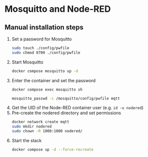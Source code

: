 # Mosquitto and Node-RED

## Manual installation steps

1. Set a password for Mosquitto
   ```bash
   sudo touch ./config/pwfile
   sudo chmod 0700 ./config/pwfile
   ```
1. Start Mosquitto 
   ```bash
   docker compose mosquitto up -d
   ```
1. Enter the container and set the password
   ```bash
   docker compose exec mosquitto sh
   ```
   ```bash
   mosquitto_passwd -c /mosquitto/config/pwfile mqtt
   ```
1. Get the UID of the Node-RED container user (e.g. `id -u nodered`)
1. Pre-create the nodered directory and set permissions
   ```bash
   docker network create mqtt
   sudo mkdir nodered
   sudo chown -R 1000:1000 nodered/
   ```
1. Start the stack
   ```bash
   docker compose up -d --force-recreate
   ```
